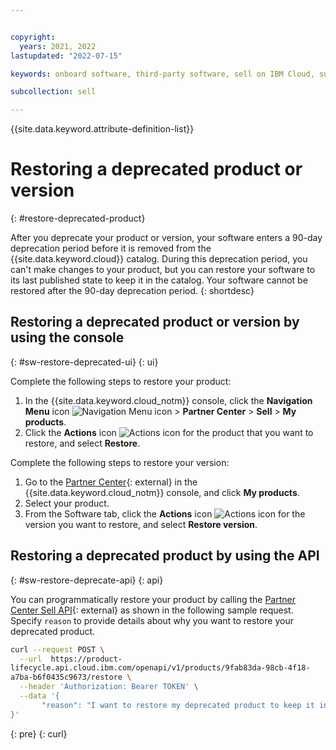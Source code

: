 ```yaml
---


copyright:
  years: 2021, 2022
lastupdated: "2022-07-15"

keywords: onboard software, third-party software, sell on IBM Cloud, suspend, support, software, partner center, sellers, catalog, restore

subcollection: sell

---
```


{{site.data.keyword.attribute-definition-list}}

# Restoring a deprecated product or version
{: #restore-deprecated-product}

After you deprecate your product or version, your software enters a 90-day deprecation period before it is removed from the {{site.data.keyword.cloud}} catalog. During this deprecation period, you can't make changes to your product, but you can restore your software to its last published state to keep it in the catalog. Your software cannot be restored after the 90-day deprecation period.
{: shortdesc}

## Restoring a deprecated product or version by using the console
{: #sw-restore-deprecated-ui}
{: ui}

Complete the following steps to restore your product:

1. In the {{site.data.keyword.cloud_notm}} console, click the **Navigation Menu** icon ![Navigation Menu icon](../icons/icon_hamburger.svg "Menu") > **Partner Center** > **Sell** > **My products**.
1. Click the **Actions** icon ![Actions icon](../icons/actions-icon-vertical.svg "Actions") for the product that you want to restore, and select **Restore**.

Complete the following steps to restore your version:

1. Go to the [Partner Center](https://cloud.ibm.com/partner-center/sell){: external} in the {{site.data.keyword.cloud_notm}} console, and click **My products**.
1. Select your product.
1. From the Software tab, click the **Actions** icon ![Actions icon](../icons/actions-icon-vertical.svg "Actions") for the version you want to restore, and select **Restore version**.

## Restoring a deprecated product by using the API
{: #sw-restore-deprecate-api}
{: api}

You can programmatically restore your product by calling the [Partner Center Sell API](/apidocs/partner-center-sell#restore-product){: external} as shown in the following sample request. Specify `reason` to provide details about why you want to restore your deprecated product.

```bash
curl --request POST \
  --url  https://product-
lifecycle.api.cloud.ibm.com/openapi/v1/products/9fab83da-98cb-4f18-
a7ba-b6f0435c9673/restore \
  --header 'Authorization: Bearer TOKEN' \
  --data '{
       "reason": "I want to restore my deprecated product to keep it in the catalog."
}'
```
{: pre}
{: curl}
